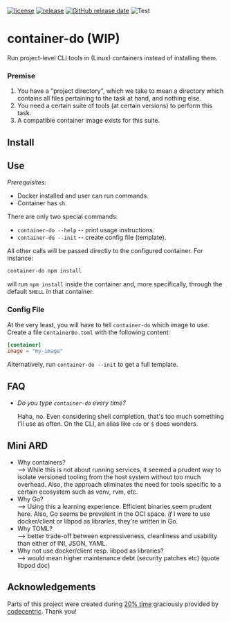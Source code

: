 [![license](https://img.shields.io/github/license/reitzig/container-do.svg)](https://github.com/reitzig/container-do/blob/master/LICENSE)
[![release](https://img.shields.io/github/release/reitzig/container-do.svg)](https://github.com/reitzig/container-do/releases/latest)
[![GitHub release date](https://img.shields.io/github/release-date/reitzig/container-do.svg)](https://github.com/reitzig/container-do/releases)
![Test](https://github.com/reitzig/container-do/workflows/Tests/badge.svg?branch=master&event=push)

# container-do (WIP)

Run project-level CLI tools in (Linux) containers instead of installing them.

### Premise

 1. You have a "project directory", 
    which we take to mean a directory which contains
    all files pertaining to the task at hand, and
    nothing else.
 2. You need a certain suite of tools (at certain versions)
    to perform this task.
 3. A compatible container image exists for this suite. 


## Install

<!-- TODO -->

## Use

_Prerequisites:_

 - Docker installed and user can run commands.
 - Container has `sh`.

There are only two special commands:

 - `container-do --help` -- print usage instructions.
 - `container-do --init` -- create config file (template).

All other calls will be passed directly to the configured container.
For instance:

```bash
container-do npm install
```

will run `npm install` inside the container and, more specifically,
through the default `SHELL` _in_ that container.

### Config File

At the very least, you will have to tell `container-do` which image to use.
Create a file `ContainerDo.toml` with the following content:

```toml
[container]
image = "my-image"
```

Alternatively, run `container-do --init` to get a full template.

<!-- TODO: document options and defaults -->

## FAQ

 - _Do you type `container-do` every time?_
 
   Haha, no. Even considering shell completion, that's too much something I'll 
   use as often. On the CLI, an alias like `cdo` or `$` does wonders.


## Mini ARD

<!-- TODO: separate -->

 - Why containers?  
   --> While this is not about running services, it seemed a prudent way
   to isolate versioned tooling from the host system without too much overhead.
   Also, the approach eliminates the need for tools specific to a certain ecosystem
   such as venv, rvm, etc.
 - Why Go?  
   --> Using this a learning experience. Efficient binaries seem prudent here.
   Also, Go seems be prevalent in the OCI space.
   _If_ I were to use docker/client or libpod as libraries, they're written in Go.
 - Why TOML?  
   --> better trade-off between expressiveness, cleanliness and usability 
   than either of INI, JSON, YAML. 
 - Why not use docker/client resp. libpod as libraries?  
   --> would mean higher maintenance debt (security patches etc)
   (quote libpod doc)


## Acknowledgements

Parts of this project were created during 
    [20% time](https://en.wikipedia.org/wiki/20%25_Project) 
graciously provided by 
    [codecentric](https://codecentric.de).
Thank you!
